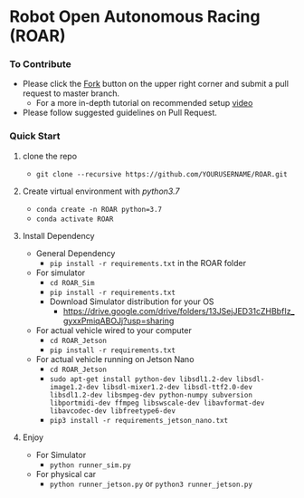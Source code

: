 # Robot Open Autonomous Racing (ROAR)
### To Contribute
- Please click the [Fork](https://docs.github.com/en/free-pro-team@latest/github/getting-started-with-github/fork-a-repo) button on the upper right corner and submit a pull request to master branch.
    - For a more in-depth tutorial on recommended setup [video](https://youtu.be/VA13dAZ9iAw)
- Please follow suggested guidelines on Pull Request. 

### Quick Start
1. clone the repo
    - `git clone --recursive https://github.com/YOURUSERNAME/ROAR.git`

2. Create virtual environment with *python3.7*
    - `conda create -n ROAR python=3.7`
    - `conda activate ROAR`
    

3. Install Dependency
    - General Dependency
        - `pip install -r requirements.txt` in the ROAR folder
    - For simulator
        - `cd ROAR_Sim`
        - `pip install -r requirements.txt`
        - Download Simulator distribution for your OS
            - https://drive.google.com/drive/folders/13JSejJED31cZHBbfIz_gyxxPmiqABOJj?usp=sharing
    - For actual vehicle wired to your computer
        - `cd ROAR_Jetson`
        - `pip install -r requirements.txt`
    - For actual vehicle running on Jetson Nano
        - `cd ROAR_Jetson`
        - `sudo apt-get install python-dev libsdl1.2-dev libsdl-image1.2-dev libsdl-mixer1.2-dev libsdl-ttf2.0-dev libsdl1.2-dev libsmpeg-dev python-numpy subversion libportmidi-dev ffmpeg libswscale-dev libavformat-dev libavcodec-dev libfreetype6-dev`
        - `pip3 install -r requirements_jetson_nano.txt`


4. Enjoy
    - For Simulator
        - `python runner_sim.py`
    - For physical car
        - `python runner_jetson.py` or `python3 runner_jetson.py`
